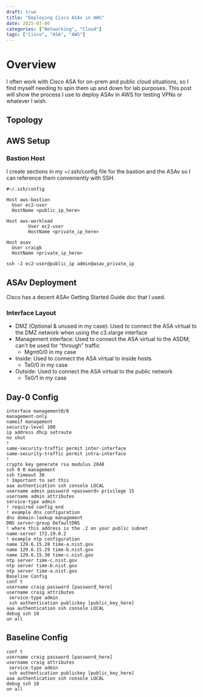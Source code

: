 ```yaml
---
draft: true
title: "Deploying Cisco ASAv in AWS"
date: 2025-07-06
categories: ["Networking", "Cloud"]
tags: ["Cisco", "ASA", "AWS"]
---
```


# Overview

I often work with Cisco ASA for on-prem and public cloud situations, so I find myself needing to spin them up and down for lab purposes. This post will show the process I use to deploy ASAv in AWS for testing VPNs or whatever I wish.

## Topology

## AWS Setup

### Bastion Host

I create sections in my ~/.ssh/config file for the bastion and the ASAv so I can reference them conveniently with SSH.

```
#~/.ssh/config

Host aws-bastion
  User ec2-user
  HostName <public_ip_here>

Host aws-workload
        User ec2-user
        HostName <private_ip_here>

Host asav
  User craigb
  HostName <private_ip_here>
```

```
ssh -J ec2-user@public_ip admin@asav_private_ip
```

## ASAv Deployment

Cisco has a decent ASAv Getting Started Guide doc that I used.

### Interface Layout

* DMZ (Optional & unused in my case): Used to connect the ASA virtual to the DMZ network when using the c3.xlarge interface
* Management interface: Used to connect the ASA virtual to the ASDM; can’t be used for “through” traffic
  * Mgmt0/0 in my case
* Inside: Used to connect the ASA virtual to inside hosts
  * Te0/0 in my case
* Outside: Used to connect the ASA virtual to the public network
  * Te0/1 in my case

## Day-0 Config

```
interface management0/0
management-only
nameif management
security-level 100
ip address dhcp setroute
no shut
!
same-security-traffic permit inter-interface
same-security-traffic permit intra-interface
!
crypto key generate rsa modulus 2048
ssh 0 0 management
ssh timeout 30
! Important to set this
aaa authentication ssh console LOCAL
username admin password <password> privilege 15
username admin attributes
service-type admin
! required config end
! example dns configuration
dns domain-lookup management
DNS server-group DefaultDNS
! where this address is the .2 on your public subnet
name-server 172.19.0.2
! example ntp configuration
name 129.6.15.28 time-a.nist.gov
name 129.6.15.29 time-b.nist.gov
name 129.6.15.30 time-c.nist.gov
ntp server time-c.nist.gov
ntp server time-b.nist.gov
ntp server time-a.nist.gov
Baseline Config
conf t
username craig password [password_here]
username craig attributes
 service-type admin
 ssh authentication publickey [public_key_here]
aaa authentication ssh console LOCAL
debug ssh 10
un all
```

## Baseline Config

```
conf t
username craig password [password_here]
username craig attributes
 service-type admin
 ssh authentication publickey [public_key_here]
aaa authentication ssh console LOCAL
debug ssh 10
un all
```